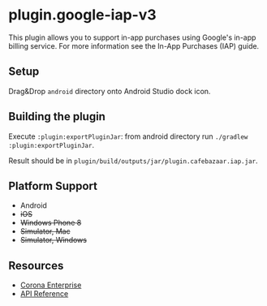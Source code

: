 # plugin.google-iap-v3

This plugin allows you to support in-app purchases using Google's in-app billing service.
For more information see the In-App Purchases (IAP) guide.

## Setup

Drag&Drop `android` directory onto Android Studio dock icon.

## Building the plugin

Execute `:plugin:exportPluginJar`: from android directory run `./gradlew :plugin:exportPluginJar`.

Result should be in `plugin/build/outputs/jar/plugin.cafebazaar.iap.jar`.


## Platform Support

* Android
* ~~iOS~~
* ~~Windows Phone 8~~
* ~~Simulator, Mac~~
* ~~Simulator, Windows~~

## Resources

* [Corona Enterprise](http://docs.coronalabs.com/native/)
* [API Reference](http://docs.coronalabs.com/plugin/google-iap-v3/index.html)
